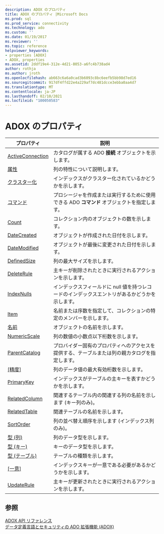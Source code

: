 ```yaml
---
description: ADOX のプロパティ
title: ADOX のプロパティ |Microsoft Docs
ms.prod: sql
ms.prod_service: connectivity
ms.technology: ado
ms.custom: ''
ms.date: 01/19/2017
ms.reviewer: ''
ms.topic: reference
helpviewer_keywords:
- properties [ADOX]
- ADOX, properties
ms.assetid: 2ddf19e4-312e-4d21-8053-a6fc4b738ad4
author: rothja
ms.author: jroth
ms.openlocfilehash: ab663c6a6a0cad3b6093c8bc6eefb5bb98d7ed16
ms.sourcegitcommit: 917df4ffd22e4a229af7dc481dcce3ebba0aa4d7
ms.translationtype: MT
ms.contentlocale: ja-JP
ms.lasthandoff: 02/10/2021
ms.locfileid: "100050583"
---
```

# <a name="adox-properties"></a>ADOX のプロパティ

|プロパティ|説明|  
|-|-|  
|[ActiveConnection](./activeconnection-property-adox.md)|カタログが属する ADO **接続** オブジェクトを示します。|  
|[属性](./attributes-property-adox.md)|列の特性について説明します。|  
|[クラスター化](./clustered-property-adox.md)|インデックスがクラスター化されているかどうかを示します。|  
|[コマンド](./command-property-adox.md)|プロシージャを作成または実行するために使用できる ADO **コマンド** オブジェクトを指定します。|  
|[Count](../ado-api/count-property-ado.md)|コレクション内のオブジェクトの数を示します。|  
|[DateCreated](./datecreated-property-adox.md)|オブジェクトが作成された日付を示します。|  
|[DateModified](./datemodified-property-adox.md)|オブジェクトが最後に変更された日付を示します。|  
|[DefinedSize](./definedsize-property-adox.md)|列の最大サイズを示します。|  
|[DeleteRule](./deleterule-property-adox.md)|主キーが削除されたときに実行されるアクションを示します。|  
|[IndexNulls](./indexnulls-property-adox.md)|インデックスフィールドに null 値を持つレコードのインデックスエントリがあるかどうかを示します。|  
|[Item](../ado-api/item-property-ado.md)|名前または序数を指定して、コレクションの特定のメンバーを示します。|  
|[名前](./name-property-adox.md)|オブジェクトの名前を示します。|  
|[NumericScale](./numericscale-property-adox.md)|列の数値の小数点以下桁数を示します。|  
|[ParentCatalog](./parentcatalog-property-adox.md)|プロバイダー固有のプロパティへのアクセスを提供する、テーブルまたは列の親カタログを指定します。|  
|[[精度]](./precision-property-adox.md)|列のデータ値の最大有効桁数を示します。|  
|[PrimaryKey](./primarykey-property-adox.md)|インデックスがテーブルの主キーを表すかどうかを示します。|  
|[RelatedColumn](./relatedcolumn-property-adox.md)|関連するテーブル内の関連する列の名前を示します (キー列のみ)。|  
|[RelatedTable](./relatedtable-property-adox.md)|関連テーブルの名前を示します。|  
|[SortOrder](./sortorder-property-adox.md)|列の並べ替え順序を示します (インデックス列のみ)。|  
|[型 (列)](./type-property-column-adox.md)|列のデータ型を示します。|  
|[型 (キー)](./type-property-key-adox.md)|キーのデータ型を示します。|  
|[型 (テーブル)](./type-property-table-adox.md)|テーブルの種類を示します。|  
|[[一意]](./unique-property-adox.md)|インデックスキーが一意である必要があるかどうかを示します。|  
|[UpdateRule](./updaterule-property-adox.md)|主キーが更新されたときに実行されるアクションを示します。|  
  
## <a name="see-also"></a>参照  
 [ADOX API リファレンス](./adox-object-model.md)   
 [データ定義言語とセキュリティの ADO 拡張機能 (ADOX)](../../guide/extensions/ado-extensions-for-data-definition-language-and-security-adox.md)